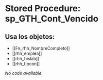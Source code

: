 # Stored Procedure: sp_GTH_Cont_Vencido

## Usa los objetos:
- [[Fn_rhh_NombreCompleto]]
- [[rhh_emplea]]
- [[rhh_hislab]]
- [[rhh_tipcon]]

*No code available.*
